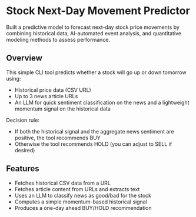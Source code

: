# Stock Next-Day Movement Predictor

Built a predictive model to forecast next-day stock price movements by combining historical data, AI-automated event analysis, and quantitative modeling methods to assess performance.

## Overview

This simple CLI tool predicts whether a stock will go up or down tomorrow using:
- Historical price data (CSV URL)
- Up to 3 news article URLs
- An LLM for quick sentiment classification on the news and a lightweight momentum signal on the historical data

Decision rule:
- If both the historical signal and the aggregate news sentiment are positive, the tool recommends BUY
- Otherwise the tool recommends HOLD (you can adjust to SELL if desired)

## Features
- Fetches historical CSV data from a URL
- Fetches article content from URLs and extracts text
- Uses an LLM to classify news as good/bad for the stock
- Computes a simple momentum-based historical signal
- Produces a one-day ahead BUY/HOLD recommendation
